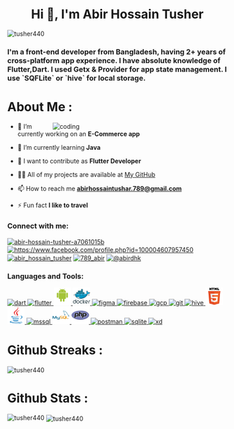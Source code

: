 <h1 align="center">Hi 👋, I'm Abir Hossain Tusher</h1>
<p align="left"> <img src="https://komarev.com/ghpvc/?username=tusher440n&label=Views&color=blue&style=plastic" alt="tusher440" /> </p>
<h3 align="left">I'm a front-end developer from Bangladesh, having 2+ years of cross-platform app experience. I have absolute knowledge of Flutter,Dart. I used Getx & Provider for app state management. I use `SQFLite` or `hive` for local storage.</h3>
<h1 align="left">About Me :</h1>

<img align="right" alt="coding" width="400" src="https://encrypted-tbn0.gstatic.com/images?q=tbn:ANd9GcQH7YnMi6xzMn02-79Rf2CW7k56Hq6jFOJ-IA&usqp=CAU">

- 🔭 I’m currently working on an **E-Commerce app**

- 🌱 I’m currently learning **Java**

- 👯 I want to contribute as **Flutter Developer**

- 👨‍💻 All of my projects are available at [My GitHub](https://github.com/tusher440?tab=repositories)

- 📫 How to reach me **abirhossaintushar.789@gmail.com**

- ⚡ Fun fact **I like to travel**

<h3 align="left">Connect with me:</h3>
<p align="left">
<a href="https://linkedin.com/in/abir-hossain-tusher-a7061015b" target="blank"><img align="center" src="https://raw.githubusercontent.com/rahuldkjain/github-profile-readme-generator/master/src/images/icons/Social/linked-in-alt.svg" alt="abir-hossain-tusher-a7061015b" height="30" width="40" /></a>
<a href="https://fb.com/https://www.facebook.com/profile.php?id=100004607957450" target="blank"><img align="center" src="https://raw.githubusercontent.com/rahuldkjain/github-profile-readme-generator/master/src/images/icons/Social/facebook.svg" alt="https://www.facebook.com/profile.php?id=100004607957450" height="30" width="40" /></a>
<a href="https://instagram.com/abir_hossain_tusher" target="blank"><img align="center" src="https://raw.githubusercontent.com/rahuldkjain/github-profile-readme-generator/master/src/images/icons/Social/instagram.svg" alt="abir_hossain_tusher" height="30" width="40" /></a>
<a href="https://twitter.com/789_abir" target="blank"><img align="center" src="https://raw.githubusercontent.com/rahuldkjain/github-profile-readme-generator/master/src/images/icons/Social/twitter.svg" alt="789_abir" height="30" width="40" /></a>
<a href="https://medium.com/@abirdhk" target="blank"><img align="center" src="https://raw.githubusercontent.com/rahuldkjain/github-profile-readme-generator/master/src/images/icons/Social/medium.svg" alt="@abirdhk" height="30" width="40" /></a>
</p>

<h3 align="left">Languages and Tools:</h3>
<p align="left"> <a href="https://dart.dev" target="_blank" rel="noreferrer"> <img src="https://www.vectorlogo.zone/logos/dartlang/dartlang-icon.svg" alt="dart" width="40" height="40"/> </a> <a href="https://flutter.dev" target="_blank" rel="noreferrer"> <img src="https://www.vectorlogo.zone/logos/flutterio/flutterio-icon.svg" alt="flutter" width="40" height="40"/> </a> <a href="https://developer.android.com" target="_blank" rel="noreferrer"> <img src="https://raw.githubusercontent.com/devicons/devicon/master/icons/android/android-original-wordmark.svg" alt="android" width="40" height="40"/> </a> <a href="https://www.docker.com/" target="_blank" rel="noreferrer"> <img src="https://raw.githubusercontent.com/devicons/devicon/master/icons/docker/docker-original-wordmark.svg" alt="docker" width="40" height="40"/> </a> <a href="https://www.figma.com/" target="_blank" rel="noreferrer"> <img src="https://www.vectorlogo.zone/logos/figma/figma-icon.svg" alt="figma" width="40" height="40"/> </a> <a href="https://firebase.google.com/" target="_blank" rel="noreferrer"> <img src="https://www.vectorlogo.zone/logos/firebase/firebase-icon.svg" alt="firebase" width="40" height="40"/> </a> <a href="https://cloud.google.com" target="_blank" rel="noreferrer"> <img src="https://www.vectorlogo.zone/logos/google_cloud/google_cloud-icon.svg" alt="gcp" width="40" height="40"/> </a> <a href="https://git-scm.com/" target="_blank" rel="noreferrer"> <img src="https://www.vectorlogo.zone/logos/git-scm/git-scm-icon.svg" alt="git" width="40" height="40"/> </a> <a href="https://hive.apache.org/" target="_blank" rel="noreferrer"> <img src="https://www.vectorlogo.zone/logos/apache_hive/apache_hive-icon.svg" alt="hive" width="40" height="40"/> </a> <a href="https://www.w3.org/html/" target="_blank" rel="noreferrer"> <img src="https://raw.githubusercontent.com/devicons/devicon/master/icons/html5/html5-original-wordmark.svg" alt="html5" width="40" height="40"/> </a> <a href="https://www.java.com" target="_blank" rel="noreferrer"> <img src="https://raw.githubusercontent.com/devicons/devicon/master/icons/java/java-original.svg" alt="java" width="40" height="40"/> </a> <a href="https://www.microsoft.com/en-us/sql-server" target="_blank" rel="noreferrer"> <img src="https://www.svgrepo.com/show/303229/microsoft-sql-server-logo.svg" alt="mssql" width="40" height="40"/> </a> <a href="https://www.mysql.com/" target="_blank" rel="noreferrer"> <img src="https://raw.githubusercontent.com/devicons/devicon/master/icons/mysql/mysql-original-wordmark.svg" alt="mysql" width="40" height="40"/> </a> <a href="https://www.php.net" target="_blank" rel="noreferrer"> <img src="https://raw.githubusercontent.com/devicons/devicon/master/icons/php/php-original.svg" alt="php" width="40" height="40"/> </a> <a href="https://postman.com" target="_blank" rel="noreferrer"> <img src="https://www.vectorlogo.zone/logos/getpostman/getpostman-icon.svg" alt="postman" width="40" height="40"/> </a> <a href="https://www.sqlite.org/" target="_blank" rel="noreferrer"> <img src="https://www.vectorlogo.zone/logos/sqlite/sqlite-icon.svg" alt="sqlite" width="40" height="40"/> </a> <a href="https://www.adobe.com/products/xd.html" target="_blank" rel="noreferrer"> <img src="https://cdn.worldvectorlogo.com/logos/adobe-xd.svg" alt="xd" width="40" height="40"/> </a> </p>

<h1 align="left">Github Streaks :</h1>

<p><img align="center" src="https://github-readme-streak-stats.herokuapp.com/?user=tusher440&" alt="tusher440" /></p>

<h1 align="left">Github Stats :</h1>

<p><img align="left" src="https://github-readme-stats.vercel.app/api/top-langs?username=tusher440&show_icons=true&locale=en&layout=compact" alt="tusher440" /></p>

<p>&nbsp;<img align="center" src="https://github-readme-stats.vercel.app/api?username=tusher440&show_icons=true&locale=en" alt="tusher440" /></p>


